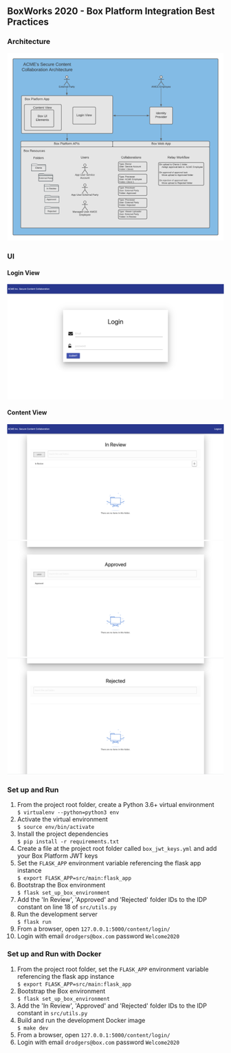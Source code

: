 ## BoxWorks 2020 - Box Platform Integration Best Practices  
### Architecture    
![architecture](docs/architecture.png)  
### UI  
#### Login View  
![login_ui](docs/login_ui.png)  
#### Content View  
![content_ui_1](docs/content_ui_1.png)
![content_ui_2](docs/content_ui_2.png)  
![content_ui_2](docs/content_ui_3.png) 
### Set up and Run  
1. From the project root folder, create a Python 3.6+ virtual environment  
`$ virtualenv --python=python3 env`  
2. Activate the virtual environment  
`$ source env/bin/activate`  
3. Install the project dependencies  
`$ pip install -r requirements.txt`  
4. Create a file at the project root folder called `box_jwt_keys.yml` and add your Box Platform JWT keys  
5. Set the `FLASK_APP` environment variable referencing the flask app instance  
`$ export FLASK_APP=src/main:flask_app`  
6. Bootstrap the Box environment  
`$ flask set_up_box_environment`  
7. Add the 'In Review', 'Approved' and 'Rejected' folder IDs to the IDP constant on line 18 of `src/utils.py`  
8. Run the development server  
`$ flask run` 
9. From a browser, open `127.0.0.1:5000/content/login/`  
10. Login with email `drodgers@box.com` password `Welcome2020`
### Set up and Run with Docker  
1. From the project root folder, set the `FLASK_APP` environment variable referencing the flask app instance  
`$ export FLASK_APP=src/main:flask_app`  
2. Bootstrap the Box environment  
`$ flask set_up_box_environment`  
3. Add the 'In Review', 'Approved' and 'Rejected' folder IDs to the IDP constant in `src/utils.py`  
4. Build and run the development Docker image  
`$ make dev`  
5. From a browser, open `127.0.0.1:5000/content/login/`  
6. Login with email `drodgers@box.com` password `Welcome2020`